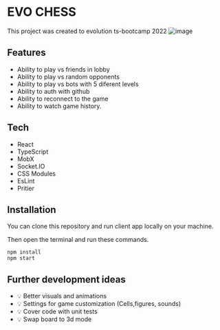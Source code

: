 # EVO CHESS

This project was created to evolution ts-bootcamp 2022
![image](https://user-images.githubusercontent.com/40301850/173618239-2e6ef3bd-ecb2-41ab-b249-7cf6e3d758fb.png)


## Features
 - Ability to play vs friends in lobby
 - Ability to play vs random opponents
 - Ability to play vs bots with 5 diferent levels
 - Ability to auth with github
 - Ability to reconnect to the game
 - Ability to watch game history.


## Tech

 - React
 - TypeScript
 - MobX
 - Socket.IO
 - CSS Modules
 - EsLint
 - Pritier




## Installation

You can clone this repository and run client app locally on your machine.

Then open the terminal and run these commands.

```
npm install
npm start
```

## Further development ideas
 - 💡 Better visuals and animations
 - 💡 Settings for game customization (Cells,figures, sounds)
 - 💡 Cover code with unit tests
 - 💡 Swap board to 3d mode
